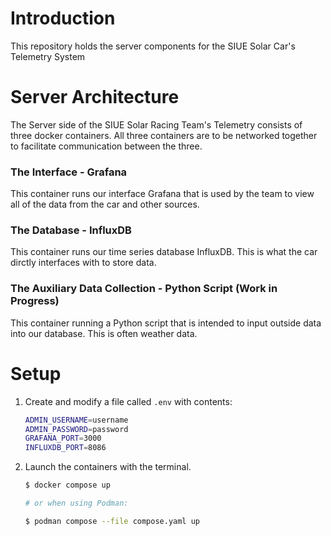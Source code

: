 # Introduction
This repository holds the server components for the SIUE Solar Car's Telemetry System

# Server Architecture
The Server side of the SIUE Solar Racing Team's Telemetry consists of three docker containers. All three containers are to be networked together to facilitate communication between the three.

### The Interface - Grafana
This container runs our interface Grafana that is used by the team to view all of the data from the car and other sources. 

### The Database - InfluxDB
This container runs our time series database InfluxDB. This is what the car dirctly interfaces with to store data.

### The Auxiliary Data Collection - Python Script (Work in Progress)
This container running a Python script that is intended to input outside data into our database. This is often weather data.

# Setup

1.  Create and modify a file called `.env` with contents:

    ```bash
    ADMIN_USERNAME=username
    ADMIN_PASSWORD=password
    GRAFANA_PORT=3000
    INFLUXDB_PORT=8086
    ```
2. Launch the containers with the terminal.

    ```bash
    $ docker compose up

    # or when using Podman:

    $ podman compose --file compose.yaml up 
    ```